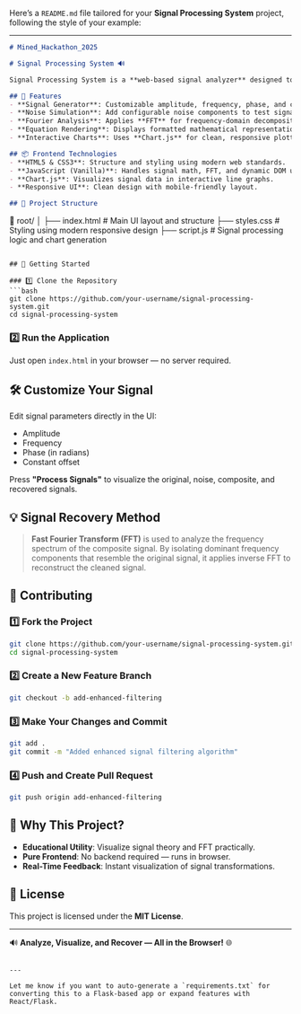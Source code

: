 Here’s a `README.md` file tailored for your **Signal Processing System** project, following the style of your example:

---

```markdown
# Mined_Hackathon_2025

# Signal Processing System 🔊

Signal Processing System is a **web-based signal analyzer** designed to visualize and process time-domain signals using **FFT (Fast Fourier Transform)**. This intuitive project simulates signal generation, mixing with noise, and signal recovery through frequency analysis using **JavaScript** and **Chart.js**.

## 🌟 Features
- **Signal Generator**: Customizable amplitude, frequency, phase, and constant offset.
- **Noise Simulation**: Add configurable noise components to test signal recovery.
- **Fourier Analysis**: Applies **FFT** for frequency-domain decomposition and inverse FFT for recovery.
- **Equation Rendering**: Displays formatted mathematical representation of each signal.
- **Interactive Charts**: Uses **Chart.js** for clean, responsive plotting of signal waveforms.

## 📦 Frontend Technologies
- **HTML5 & CSS3**: Structure and styling using modern web standards.
- **JavaScript (Vanilla)**: Handles signal math, FFT, and dynamic DOM updates.
- **Chart.js**: Visualizes signal data in interactive line graphs.
- **Responsive UI**: Clean design with mobile-friendly layout.

## 🔧 Project Structure

```
📁 root/
│
├── index.html          # Main UI layout and structure
├── styles.css          # Styling using modern responsive design
├── script.js           # Signal processing logic and chart generation
```

## 🚀 Getting Started

### 1️⃣ Clone the Repository
```bash
git clone https://github.com/your-username/signal-processing-system.git
cd signal-processing-system
```

### 2️⃣ Run the Application
Just open `index.html` in your browser — no server required.

## 🛠️ Customize Your Signal

Edit signal parameters directly in the UI:
- Amplitude
- Frequency
- Phase (in radians)
- Constant offset

Press **"Process Signals"** to visualize the original, noise, composite, and recovered signals.

## 💡 Signal Recovery Method

> **Fast Fourier Transform (FFT)** is used to analyze the frequency spectrum of the composite signal. By isolating dominant frequency components that resemble the original signal, it applies inverse FFT to reconstruct the cleaned signal.

## 🔄 Contributing

### 1️⃣ Fork the Project
```bash
git clone https://github.com/your-username/signal-processing-system.git
cd signal-processing-system
```

### 2️⃣ Create a New Feature Branch
```bash
git checkout -b add-enhanced-filtering
```

### 3️⃣ Make Your Changes and Commit
```bash
git add .
git commit -m "Added enhanced signal filtering algorithm"
```

### 4️⃣ Push and Create Pull Request
```bash
git push origin add-enhanced-filtering
```

## 🎯 Why This Project?
- **Educational Utility**: Visualize signal theory and FFT practically.
- **Pure Frontend**: No backend required — runs in browser.
- **Real-Time Feedback**: Instant visualization of signal transformations.

## 📜 License
This project is licensed under the **MIT License**.

---

🔊 **Analyze, Visualize, and Recover — All in the Browser!** 🌐
```

---

Let me know if you want to auto-generate a `requirements.txt` for converting this to a Flask-based app or expand features with React/Flask.

